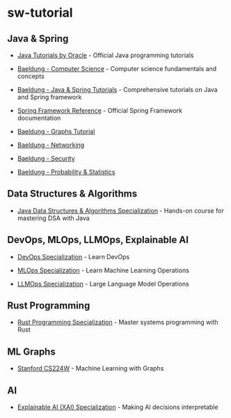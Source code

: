 # sw-tutorial

## Java & Spring

- [Java Tutorials by Oracle](https://docs.oracle.com/javase/tutorial/index.html) - Official Java programming tutorials

- [Baeldung - Computer Science](https://www.baeldung.com/cs/start-here) - Computer science fundamentals and concepts

- [Baeldung - Java & Spring Tutorials](https://www.baeldung.com/start-here) - Comprehensive tutorials on Java and Spring framework

- [Spring Framework Reference](https://docs.spring.io/spring-framework/reference/) - Official Spring Framework documentation

- [Baeldung - Graphs Tutorial](https://www.baeldung.com/cs/graphs-series)

- [Baeldung - Networking](https://www.baeldung.com/cs/category/networking)

- [Baeldung - Security](https://www.baeldung.com/cs/category/Security)

- [Baeldung - Probability & Statistics](https://www.baeldung.com/cs/tag/probability-and-statistics)

## Data Structures & Algorithms

- [Java Data Structures & Algorithms Specialization](https://www.coursera.org/specializations/codio-java-dsa) - Hands-on course for mastering DSA with Java

## DevOps, MLOps, LLMOps, Explainable AI

- [DevOps Specialization](https://www.coursera.org/professional-certificates/devops-and-software-engineering) - Learn DevOps

- [MLOps Specialization](https://www.coursera.org/specializations/mlops-machine-learning-duke) - Learn Machine Learning Operations

- [LLMOps Specialization](https://www.coursera.org/specializations/large-language-model-operations) - Large Language Model Operations

## Rust Programming

- [Rust Programming Specialization](https://www.coursera.org/specializations/rust-programming) - Master systems programming with Rust

## ML Graphs

- [Stanford CS224W](https://www.youtube.com/playlist?list=PLoROMvodv4rPLKxIpqhjhPgdQy7imNkDn) - Machine Learning with Graphs

## AI

- [Explainable AI (XAI) Specialization](https://www.coursera.org/specializations/explainable-artificial-intelligence-xai) - Making AI decisions interpretable
